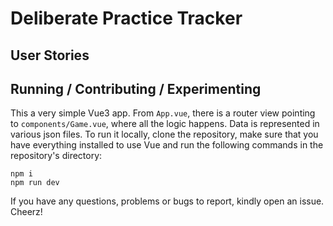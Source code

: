 # Deliberate Practice Tracker



## User Stories



## Running / Contributing / Experimenting

This a very simple Vue3 app. From `App.vue`, there is a router view pointing to `components/Game.vue`, where all the logic happens. Data is represented in various json files. To run it locally, clone the repository, make sure that you have everything installed to use Vue and run the following commands in the repository's directory:

```
npm i
npm run dev
```

If you have any questions, problems or bugs to report, kindly open an issue. Cheerz!